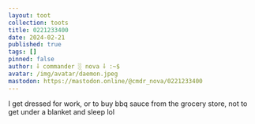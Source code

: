 ```yaml
---
layout: toot
collection: toots
title: 0221233400
date: 2024-02-21
published: true
tags: []
pinned: false
author: ⸸ commander ░ nova ⸸ :~$
avatar: /img/avatar/daemon.jpeg
mastodon: https://mastodon.online/@cmdr_nova/0221233400
---
```


I get dressed for work, or to buy bbq sauce from the grocery store, not to get under a blanket and sleep lol
